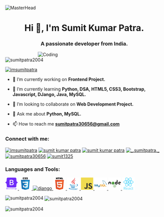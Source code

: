 ![MasterHead](https://media.gifs.nl/interesting-gifs-2p7iBx.gif)
<h1 align="center">Hi 👋, I'm Sumit Kumar Patra.</h1>
<h3 align="center">A passionate developer from India.</h3>
<img align="right" alt="Coding" width="400" src="https://user-images.githubusercontent.com/115187902/230700872-d5f44b85-56c7-4e27-80a4-6e2db901e60c.gif">

<p align="left"> <img src="https://komarev.com/ghpvc/?username=sumitpatra2004&label=Profile%20views&color=0e75b6&style=flat" alt="sumitpatra2004" /> </p>

<p align="left"> <a href="https://twitter.com/imsumitpatra" target="blank"><img src="https://img.shields.io/twitter/follow/imsumitpatra?logo=twitter&style=for-the-badge" alt="imsumitpatra" /></a> </p>

- 🔭 I’m currently working on **Frontend Project.**

- 🌱 I’m currently learning **Python, DSA, HTML5, CSS3, Bootstrap, Javascript, DJango, Java, MySQL.**

- 👯 I’m looking to collaborate on **Web Development Project.**

- 💬 Ask me about **Python, MySQL.**

- 📫 How to reach me **sumitpatra30656@gmail.com**

<h3 align="left">Connect with me:</h3>
<p align="left">
<a href="https://twitter.com/imsumitpatra" target="blank"><img align="center" src="https://raw.githubusercontent.com/rahuldkjain/github-profile-readme-generator/master/src/images/icons/Social/twitter.svg" alt="imsumitpatra" height="30" width="40" /></a>
<a href="https://linkedin.com/in/sumit-kumar-patra-288811282" target="blank"><img align="center" src="https://raw.githubusercontent.com/rahuldkjain/github-profile-readme-generator/master/src/images/icons/Social/linked-in-alt.svg" alt="sumit kumar patra" height="30" width="40" /></a>
<a href="https://fb.com/sumit.patra.756" target="blank"><img align="center" src="https://raw.githubusercontent.com/rahuldkjain/github-profile-readme-generator/master/src/images/icons/Social/facebook.svg" alt="sumit kumar patra" height="30" width="40" /></a>
<a href="https://instagram.com/_.sumitpatra._" target="blank"><img align="center" src="https://raw.githubusercontent.com/rahuldkjain/github-profile-readme-generator/master/src/images/icons/Social/instagram.svg" alt="_.sumitpatra._" height="30" width="40" /></a>
<a href="https://www.hackerrank.com/profile/sumitpatra30656" target="blank"><img align="center" src="https://raw.githubusercontent.com/rahuldkjain/github-profile-readme-generator/master/src/images/icons/Social/hackerrank.svg" alt="sumitpatra30656" height="30" width="40" /></a>
<a href="https://www.leetcode.com/sumit1325" target="blank"><img align="center" src="https://raw.githubusercontent.com/rahuldkjain/github-profile-readme-generator/master/src/images/icons/Social/leet-code.svg" alt="sumit1325" height="30" width="40" /></a>
</p>

<h3 align="left">Languages and Tools:</h3>
<p align="left"> <a href="https://getbootstrap.com" target="_blank" rel="noreferrer"> <img src="https://raw.githubusercontent.com/devicons/devicon/master/icons/bootstrap/bootstrap-plain-wordmark.svg" alt="bootstrap" width="40" height="40"/> </a> <a href="https://www.w3schools.com/css/" target="_blank" rel="noreferrer"> <img src="https://raw.githubusercontent.com/devicons/devicon/master/icons/css3/css3-original-wordmark.svg" alt="css3" width="40" height="40"/> </a> <a href="https://www.djangoproject.com/" target="_blank" rel="noreferrer"> <img src="https://cdn.worldvectorlogo.com/logos/django.svg" alt="django" width="40" height="40"/> </a> <a href="https://www.w3.org/html/" target="_blank" rel="noreferrer"> <img src="https://raw.githubusercontent.com/devicons/devicon/master/icons/html5/html5-original-wordmark.svg" alt="html5" width="40" height="40"/> </a> <a href="https://www.java.com" target="_blank" rel="noreferrer"> <img src="https://raw.githubusercontent.com/devicons/devicon/master/icons/java/java-original.svg" alt="java" width="40" height="40"/> </a> <a href="https://developer.mozilla.org/en-US/docs/Web/JavaScript" target="_blank" rel="noreferrer"> <img src="https://raw.githubusercontent.com/devicons/devicon/master/icons/javascript/javascript-original.svg" alt="javascript" width="40" height="40"/> </a> <a href="https://www.mysql.com/" target="_blank" rel="noreferrer"> <img src="https://raw.githubusercontent.com/devicons/devicon/master/icons/mysql/mysql-original-wordmark.svg" alt="mysql" width="40" height="40"/> </a> <a href="https://nodejs.org" target="_blank" rel="noreferrer"> <img src="https://raw.githubusercontent.com/devicons/devicon/master/icons/nodejs/nodejs-original-wordmark.svg" alt="nodejs" width="40" height="40"/> </a> <a href="https://reactjs.org/" target="_blank" rel="noreferrer"> <img src="https://raw.githubusercontent.com/devicons/devicon/master/icons/react/react-original-wordmark.svg" alt="react" width="40" height="40"/> </a> </p>

<p><img align="left" src="https://github-readme-stats.vercel.app/api/top-langs?username=sumitpatra2004&show_icons=true&locale=en&layout=compact" alt="sumitpatra2004" /></p>

<p>&nbsp;<img align="center" src="https://github-readme-stats.vercel.app/api?username=sumitpatra2004&show_icons=true&locale=en" alt="sumitpatra2004" /></p>

<p><img align="center" src="https://github-readme-streak-stats.herokuapp.com/?user=sumitpatra2004&" alt="sumitpatra2004" /></p>

